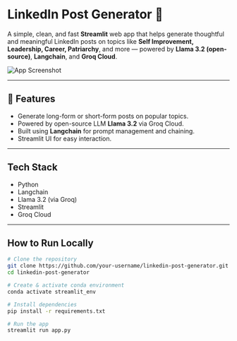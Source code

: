 # LinkedIn Post Generator 📝

A simple, clean, and fast **Streamlit** web app that helps generate thoughtful and meaningful LinkedIn posts on topics like **Self Improvement, Leadership, Career, Patriarchy**, and more — powered by **Llama 3.2 (open-source)**, **Langchain**, and **Groq Cloud**.

![App Screenshot](C749FD79-F7A0-4236-9062-D6DE01464C1A.jpeg)

---

## 🚀 Features

- Generate long-form or short-form posts on popular topics.
- Powered by open-source LLM **Llama 3.2** via Groq Cloud.
- Built using **Langchain** for prompt management and chaining.
- Streamlit UI for easy interaction.

---

## Tech Stack

- Python
- Langchain
- Llama 3.2 (via Groq)
- Streamlit
- Groq Cloud

---

## How to Run Locally

```bash
# Clone the repository
git clone https://github.com/your-username/linkedin-post-generator.git
cd linkedin-post-generator

# Create & activate conda environment
conda activate streamlit_env

# Install dependencies
pip install -r requirements.txt

# Run the app
streamlit run app.py
